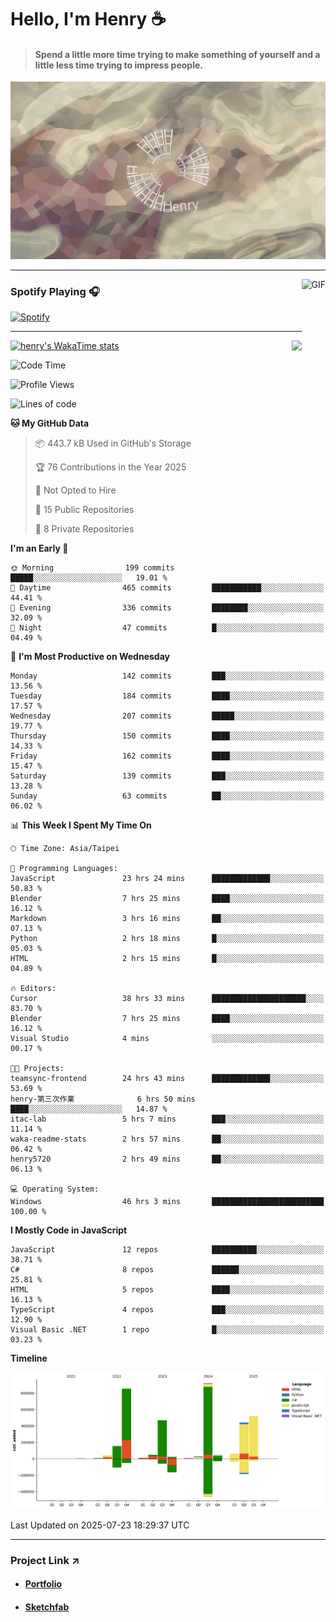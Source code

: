 # Hello, I'm Henry :coffee:

> #### Spend a little more time trying to make something of yourself and a little less time trying to impress people.
 
![](./images/cover.jpg)

---

<img align="right" alt="GIF" height="170px" src="https://media.giphy.com/media/J5B1Y8QZnzXXbLQIBu/giphy.gif" />

### Spotify Playing 🎧

[![Spotify](https://spotify-recently-played-beta.vercel.app/api/spotify)](https://open.spotify.com/user/31uznrpamxhroyd2bt7xchxgnhce)

---

<img align="right" src="https://github-readme-stats.vercel.app/api/top-langs/?username=henry5720&theme=tokyonight&hide_title=false" />

[![henry's WakaTime stats](https://github-readme-stats.vercel.app/api/wakatime?username=@henry5720&layout=compact)](https://github.com/anuraghazra/github-readme-stats)

<!--START_SECTION:waka-->
![Code Time](http://img.shields.io/badge/Code%20Time-111%20hrs%2040%20mins-blue)

![Profile Views](http://img.shields.io/badge/Profile%20Views-89-blue)

![Lines of code](https://img.shields.io/badge/From%20Hello%20World%20I%27ve%20Written-3.6%20million%20lines%20of%20code-blue)

**🐱 My GitHub Data** 

> 📦 443.7 kB Used in GitHub's Storage 
 > 
> 🏆 76 Contributions in the Year 2025
 > 
> 🚫 Not Opted to Hire
 > 
> 📜 15 Public Repositories 
 > 
> 🔑 8 Private Repositories 
 > 
**I'm an Early 🐤** 

```text
🌞 Morning                199 commits         █████░░░░░░░░░░░░░░░░░░░░   19.01 % 
🌆 Daytime                465 commits         ███████████░░░░░░░░░░░░░░   44.41 % 
🌃 Evening                336 commits         ████████░░░░░░░░░░░░░░░░░   32.09 % 
🌙 Night                  47 commits          █░░░░░░░░░░░░░░░░░░░░░░░░   04.49 % 
```
📅 **I'm Most Productive on Wednesday** 

```text
Monday                   142 commits         ███░░░░░░░░░░░░░░░░░░░░░░   13.56 % 
Tuesday                  184 commits         ████░░░░░░░░░░░░░░░░░░░░░   17.57 % 
Wednesday                207 commits         █████░░░░░░░░░░░░░░░░░░░░   19.77 % 
Thursday                 150 commits         ████░░░░░░░░░░░░░░░░░░░░░   14.33 % 
Friday                   162 commits         ████░░░░░░░░░░░░░░░░░░░░░   15.47 % 
Saturday                 139 commits         ███░░░░░░░░░░░░░░░░░░░░░░   13.28 % 
Sunday                   63 commits          ██░░░░░░░░░░░░░░░░░░░░░░░   06.02 % 
```


📊 **This Week I Spent My Time On** 

```text
🕑︎ Time Zone: Asia/Taipei

💬 Programming Languages: 
JavaScript               23 hrs 24 mins      █████████████░░░░░░░░░░░░   50.83 % 
Blender                  7 hrs 25 mins       ████░░░░░░░░░░░░░░░░░░░░░   16.12 % 
Markdown                 3 hrs 16 mins       ██░░░░░░░░░░░░░░░░░░░░░░░   07.13 % 
Python                   2 hrs 18 mins       █░░░░░░░░░░░░░░░░░░░░░░░░   05.03 % 
HTML                     2 hrs 15 mins       █░░░░░░░░░░░░░░░░░░░░░░░░   04.89 % 

🔥 Editors: 
Cursor                   38 hrs 33 mins      █████████████████████░░░░   83.70 % 
Blender                  7 hrs 25 mins       ████░░░░░░░░░░░░░░░░░░░░░   16.12 % 
Visual Studio            4 mins              ░░░░░░░░░░░░░░░░░░░░░░░░░   00.17 % 

🐱‍💻 Projects: 
teamsync-frontend        24 hrs 43 mins      █████████████░░░░░░░░░░░░   53.69 % 
henry-第三次作業              6 hrs 50 mins       ████░░░░░░░░░░░░░░░░░░░░░   14.87 % 
itac-lab                 5 hrs 7 mins        ███░░░░░░░░░░░░░░░░░░░░░░   11.14 % 
waka-readme-stats        2 hrs 57 mins       ██░░░░░░░░░░░░░░░░░░░░░░░   06.42 % 
henry5720                2 hrs 49 mins       ██░░░░░░░░░░░░░░░░░░░░░░░   06.13 % 

💻 Operating System: 
Windows                  46 hrs 3 mins       █████████████████████████   100.00 % 
```

**I Mostly Code in JavaScript** 

```text
JavaScript               12 repos            ██████████░░░░░░░░░░░░░░░   38.71 % 
C#                       8 repos             ██████░░░░░░░░░░░░░░░░░░░   25.81 % 
HTML                     5 repos             ████░░░░░░░░░░░░░░░░░░░░░   16.13 % 
TypeScript               4 repos             ███░░░░░░░░░░░░░░░░░░░░░░   12.90 % 
Visual Basic .NET        1 repo              █░░░░░░░░░░░░░░░░░░░░░░░░   03.23 % 
```



**Timeline**

![Lines of Code chart](https://raw.githubusercontent.com/henry5720/henry5720/main/assets/bar_graph.png)


 Last Updated on 2025-07-23 18:29:37 UTC
<!--END_SECTION:waka-->

---

### Project Link ↗️

- #### [Portfolio](https://drive.google.com/file/d/1kb96bzn4Bhdb4pImsUvKz9Oi9cx455D2/view?usp=drivesdk)
- #### [Sketchfab](https://sketchfab.com/henry4294967296/models)

